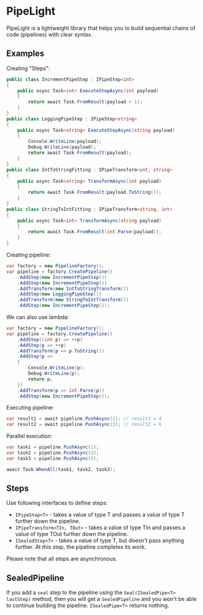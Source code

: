 # PipeLight
PipeLight is a lightweight library that helps you to build sequential chains of code (pipelines) with clear syntax.

## Examples
Creating "Steps":
```C#
public class IncrementPipeStep : IPipeStep<int>
{
    public async Task<int> ExecuteStepAsync(int payload)
    {
        return await Task.FromResult(payload + 1);
    }
}
public class LoggingPipeStep : IPipeStep<string>
{
    public async Task<string> ExecuteStepAsync(string payload)
    {
        Console.WriteLine(payload);
        Debug.WriteLine(payload);
        return await Task.FromResult(payload);
    }
}
public class IntToStringFitting : IPipeTransform<int, string>
{
    public async Task<string> TransformAsync(int payload)
    {
        return await Task.FromResult(payload.ToString());
    }
}
public class StringToIntFitting : IPipeTransform<string, int>
{
    public async Task<int> TransformAsync(string payload)
    {
        return await Task.FromResult(int.Parse(payload));
    }
}
```
Creating pipeline:
```C#
var factory = new PipelineFactory();
var pipeline = factory.CreatePipeline()
    .AddStep(new IncrementPipeStep())
    .AddStep(new IncrementPipeStep())
    .AddTransform(new IntToStringTransform())
    .AddStep(new LoggingPipeStep())
    .AddTransform(new StringToIntTransform())
    .AddStep(new IncrementPipeStep());
```
We can also use lambda:
```C#
var factory = new PipelineFactory();
var pipeline = factory.CreatePipeline()
    .AddStep((int p) => ++p)
    .AddStep(p => ++p)
    .AddTransform(p => p.ToString())
    .AddStep(p =>
    {
        Console.WriteLine(p);
        Debug.WriteLine(p);
        return p;
    })
    .AddTransform(p => int.Parse(p))
    .AddStep(new IncrementPipeStep());
```
Executing pipeline:
```C#
var result1 = await pipeline.PushAsync(1); // result1 = 4
var result2 = await pipeline.PushAsync(3); // result2 = 6
```
Parallel execution:
```C#
var task1 = pipeline.PushAsync(1);
var task2 = pipeline.PushAsync(3);
var task3 = pipeline.PushAsync(5);

await Task.WhenAll(task1, task2, task3);
```

## Steps
Use following interfaces to define steps:
- `IPipeStep<T>` - takes a value of type T and passes a value of type T further down the pipeline.
- `IPipeTransform<TIn, TOut>` - takes a value of type TIn and passes a value of type TOut further down the pipeline. 
- `ISealedStep<T>` - takes a value of type T, but doesn't pass anything further. At this step, the pipeline completes its work.

Please note that all steps are asynchronous.

## SealedPipeline
If you add a `seal` step to the pipeline using the `Seal(ISealedPipe<T> lastStep)` method, then you will get a `SealedPipeline` and you won't be able to continue building the pipeline. `ISealedPipe<T>` returns nothing.